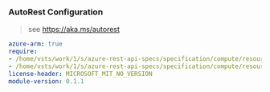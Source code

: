 ### AutoRest Configuration

> see https://aka.ms/autorest

``` yaml
azure-arm: true
require:
- /home/vsts/work/1/s/azure-rest-api-specs/specification/compute/resource-manager/readme.md
- /home/vsts/work/1/s/azure-rest-api-specs/specification/compute/resource-manager/readme.go.md
license-header: MICROSOFT_MIT_NO_VERSION
module-version: 0.1.1
```